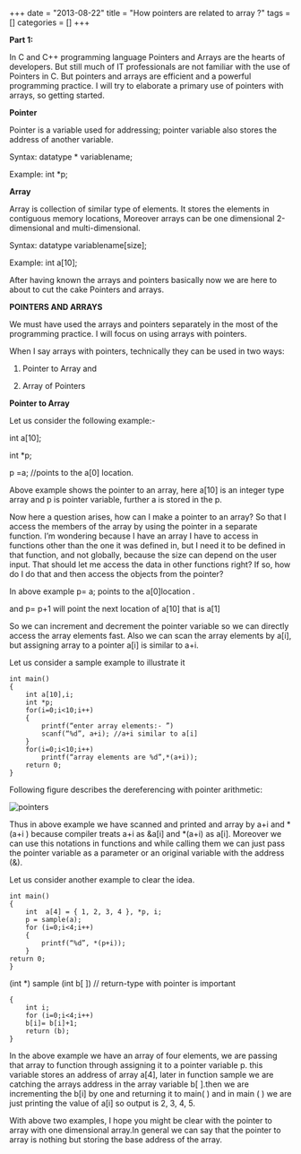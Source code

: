 +++
date = "2013-08-22"
title = "How pointers are related to array ?"
tags = []
categories = []
+++

__Part 1:__

In C and C++ programming language Pointers and Arrays are the hearts of developers. But still much of IT professionals are not familiar with the use of Pointers in C. But pointers and arrays are efficient and a powerful programming practice.  I will try to elaborate a primary use of pointers with arrays, so getting started.

__Pointer__

Pointer is a variable used for addressing; pointer variable also stores the    address of another variable.

Syntax: datatype * variablename; 

Example: int *p;

__Array__

Array is collection of similar type of elements. It stores the elements in contiguous memory locations, Moreover arrays can be one dimensional 2-dimensional and multi-dimensional.

Syntax: datatype variablename[size];

Example: int a[10];

After having known the arrays and pointers basically now we are here to about to cut the cake Pointers and arrays.

__POINTERS AND ARRAYS__

We must have used the arrays and pointers separately in the most of the programming practice. I will focus on using arrays with pointers.

When I say arrays with pointers, technically they can be used in two ways:

1. Pointer to Array and

2. Array of Pointers

__Pointer to Array__

Let us consider the following example:-

int a[10];

int *p;

p =a; //points to the a[0] location.

Above example shows the pointer to an array, here a[10] is an integer type array and p is pointer variable, further a is stored in the p.

Now here a question arises, how can I make a pointer to an array? So that I access the members of the array by using the pointer in a separate function. I’m wondering because I have an array I have to access in functions other than the one it was defined in, but I need it to be defined in that function, and not globally, because the size can depend on the user input. That should let me access the data in other functions right? If so, how do I do that and then access the objects from the pointer?

In above example p= a; points to the a[0]location .

and p= p+1 will point the next location of a[10] that is a[1]

So we can increment and decrement the pointer variable so we can directly access the array elements fast. Also we can scan the array elements by a[i], but assigning array to a pointer a[i] is similar to a+i.

Let us consider a sample example to illustrate it

    int main()
    {
        int a[10],i;
        int *p;
        for(i=0;i<10;i++)
        {
            printf(“enter array elements:- ”)
            scanf(“%d”, a+i); //a+i similar to a[i]
        }
        for(i=0;i<10;i++)
            printf(“array elements are %d”,*(a+i));
        return 0;
    }

Following figure describes the dereferencing with pointer arithmetic:

![pointers](/images/pointers.jpg)
 
Thus in above example we have scanned and printed and array by a+i and *(a+i ) because compiler treats a+i as &a[i] and *(a+i) as a[i]. Moreover we can use this notations in functions and while calling them we can just pass the pointer variable as a parameter or an original variable with the address (&).

Let us consider another example to clear the idea.

    int main()
    {
        int  a[4] = { 1, 2, 3, 4 }, *p, i;
        p = sample(a);
        for (i=0;i<4;i++)
        {
            printf(“%d”, *(p+i));
        }
    return 0;
    }

(int *) sample (int b[ ]) // return-type with pointer is important

    {
        int i;
        for (i=0;i<4;i++)
        b[i]= b[i]+1;
        return (b);
    }

In the above example we have an array of four elements, we are passing that array to function through assigning it to a pointer variable p. this variable stores an address of array a[4], later in function sample we are catching the arrays address in the array variable b[ ].then we are incrementing the b[i] by one and returning it to main( ) and in main ( ) we are just printing the value of a[i] so output is 2, 3, 4, 5.

With above two examples, I hope you might be clear with the pointer to array with one dimensional array.In general we can say that the pointer to array is nothing but storing the base address of the array.